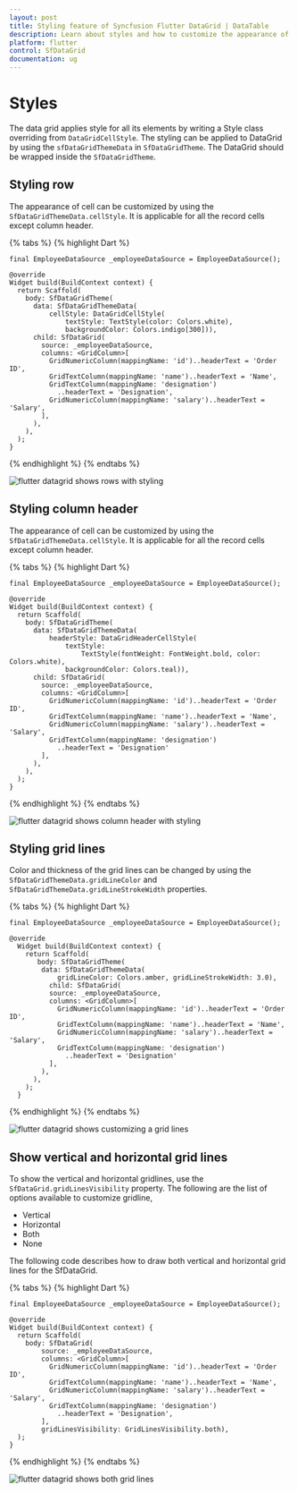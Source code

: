 ```yaml
---
layout: post
title: Styling feature of Syncfusion Flutter DataGrid | DataTable
description: Learn about styles and how to customize the appearance of DataGrid and its elements in Syncfusion Flutter DataGrid.
platform: flutter
control: SfDataGrid
documentation: ug
---
```


# Styles

The data grid applies style for all its elements by writing a Style class overriding from `DataGridCellStyle`. The styling can be applied to DataGrid by using the `sfDataGridThemeData` in `SfDataGridTheme`. The DataGrid should be wrapped inside the `SfDataGridTheme`.

## Styling row

The appearance of cell can be customized by using the `SfDataGridThemeData.cellStyle`. It is applicable for all the record cells except column header.

{% tabs %}
{% highlight Dart %} 

    final EmployeeDataSource _employeeDataSource = EmployeeDataSource();

    @override
    Widget build(BuildContext context) {
      return Scaffold(
        body: SfDataGridTheme(
          data: SfDataGridThemeData(
              cellStyle: DataGridCellStyle(
                  textStyle: TextStyle(color: Colors.white),
                  backgroundColor: Colors.indigo[300])),
          child: SfDataGrid(
            source: _employeeDataSource,
            columns: <GridColumn>[
              GridNumericColumn(mappingName: 'id')..headerText = 'Order ID',
              GridTextColumn(mappingName: 'name')..headerText = 'Name',
              GridTextColumn(mappingName: 'designation')
                ..headerText = 'Designation',
              GridNumericColumn(mappingName: 'salary')..headerText = 'Salary',
            ],
          ),
        ),
      );
    }
    
{% endhighlight %}
{% endtabs %}

![flutter datagrid shows rows with styling](images/styles/styling_rows.png)

## Styling column header

The appearance of cell can be customized by using the `SfDataGridThemeData.cellStyle`. It is applicable for all the record cells except column header.

{% tabs %}
{% highlight Dart %} 

    final EmployeeDataSource _employeeDataSource = EmployeeDataSource();

    @override
    Widget build(BuildContext context) {
      return Scaffold(
        body: SfDataGridTheme(
          data: SfDataGridThemeData(
              headerStyle: DataGridHeaderCellStyle(
                  textStyle:
                      TextStyle(fontWeight: FontWeight.bold, color: Colors.white),
                  backgroundColor: Colors.teal)),
          child: SfDataGrid(
            source: _employeeDataSource,
            columns: <GridColumn>[
              GridNumericColumn(mappingName: 'id')..headerText = 'Order ID',
              GridTextColumn(mappingName: 'name')..headerText = 'Name',
              GridNumericColumn(mappingName: 'salary')..headerText = 'Salary',
              GridTextColumn(mappingName: 'designation')
                ..headerText = 'Designation'
            ],
          ),
        ),
      );
    }
    
{% endhighlight %}
{% endtabs %}

![flutter datagrid shows column header with styling](images/styles/styling_column_header.png)

## Styling grid lines

Color and thickness of the grid lines can be changed by using the `SfDataGridThemeData.gridLineColor` and `SfDataGridThemeData.gridLineStrokeWidth` properties.

{% tabs %}
{% highlight Dart %} 

    final EmployeeDataSource _employeeDataSource = EmployeeDataSource();

    @override
      Widget build(BuildContext context) {
        return Scaffold(
           body: SfDataGridTheme(
            data: SfDataGridThemeData(
                gridLineColor: Colors.amber, gridLineStrokeWidth: 3.0),
              child: SfDataGrid(
              source: _employeeDataSource,
              columns: <GridColumn>[
                GridNumericColumn(mappingName: 'id')..headerText = 'Order ID',
                GridTextColumn(mappingName: 'name')..headerText = 'Name',
                GridNumericColumn(mappingName: 'salary')..headerText = 'Salary',
                GridTextColumn(mappingName: 'designation')
                  ..headerText = 'Designation'
              ],
            ),
          ),
        );
      }
    
{% endhighlight %}
{% endtabs %}

![flutter datagrid shows customizing a grid lines](images/styles/styling_gridline_customization.png)

## Show vertical and horizontal grid lines

To show the vertical and horizontal gridlines, use the `SfDataGrid.gridLinesVisibility` property. The following are the list of options available to customize gridline,

* Vertical
* Horizontal
* Both
* None

The following code describes how to draw both vertical and horizontal grid lines for the SfDataGrid.

{% tabs %}
{% highlight Dart %} 

    final EmployeeDataSource _employeeDataSource = EmployeeDataSource();

    @override
    Widget build(BuildContext context) {
      return Scaffold(
        body: SfDataGrid(
            source: _employeeDataSource,
            columns: <GridColumn>[
              GridNumericColumn(mappingName: 'id')..headerText = 'Order ID',
              GridTextColumn(mappingName: 'name')..headerText = 'Name',
              GridNumericColumn(mappingName: 'salary')..headerText = 'Salary',
              GridTextColumn(mappingName: 'designation')
                ..headerText = 'Designation',
            ],
            gridLinesVisibility: GridLinesVisibility.both),
      );
    }
    
{% endhighlight %}
{% endtabs %}

![flutter datagrid shows both grid lines](images/styles/styling_both_gridlines.png)